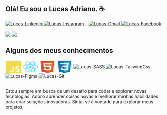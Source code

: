 ## Olá! Eu sou o Lucas Adriano. ☕

<div>
  <a href="https://linkedin.com/in/lucas-adriano-037003278/" target="_blank" rel="noopener noreferrer">
    <img height="30" src="https://img.shields.io/badge/LinkedIn-0077B5?style=for-the-badge&logo=linkedin&logoColor=white" alt="Lucas-Linkedin" />
  </a>
  <a href="https://instagram.com/__lgoncalves/" target="_blank" rel="noopener noreferrer" style="margin-right: 10px;">
    <img height="30" src="https://img.shields.io/badge/Instagram-E4405F?style=for-the-badge&logo=instagram&logoColor=white" alt="Lucas-Instagram" />
  </a>
  <a href="mailto:lucasatdriano@gmail.com" target="_blank" rel="noopener noreferrer">
    <img height="30" src="https://img.shields.io/badge/Gmail-D14836?style=for-the-badge&logo=gmail&logoColor=white" alt="Lucas-Gmail" />
  </a>
  <a href="https://facebook.com/profile.php?id=61560521122739/" target="_blank" rel="noopener noreferrer">
    <img height="30" src="https://img.shields.io/badge/Facebook-1877F2?style=for-the-badge&logo=facebook&logoColor=white" alt="Lucas-Facebook" />
  </a>
</div>

<br/>

<div>
  <img height="225" src="https://github-readme-stats.vercel.app/api?username=lucasatdriano&show_icons=true&theme=dracula"/>
  <img src="https://github-readme-stats.vercel.app/api/top-langs/?username=lucasatdriano&hide_progress=false&theme=dracula"/>
</div>

## Alguns dos meus conhecimentos

<div>
  <img align="center" alt="Lucas-Js" height="40" width="50" src="https://raw.githubusercontent.com/devicons/devicon/master/icons/javascript/javascript-plain.svg" />
  <img align="center" alt="Lucas-React" height="40" width="50" src="https://raw.githubusercontent.com/devicons/devicon/master/icons/react/react-original.svg" />
  <img align="center" alt="Lucas-HTML" height="40" width="50" src="https://raw.githubusercontent.com/devicons/devicon/master/icons/html5/html5-original.svg" />
  <img align="center" alt="Lucas-CSS" height="40" width="50" src="https://raw.githubusercontent.com/devicons/devicon/master/icons/css3/css3-original.svg" />
  <img align="center" alt="Lucas-SASS" height="40" width="50" src="https://cdn.jsdelivr.net/gh/devicons/devicon@latest/icons/sass/sass-original.svg" />
  <img align="center" alt="Lucas-TailwindCss" height="40" width="50" src="https://cdn.jsdelivr.net/gh/devicons/devicon@latest/icons/tailwindcss/tailwindcss-original.svg" />
  <img align="center" alt="Lucas-Figma" height="40" width="50" src="https://cdn.jsdelivr.net/gh/devicons/devicon@latest/icons/figma/figma-original.svg" />
  <img align="center" alt="Lucas-Git" height="40" width="50" src="https://cdn.jsdelivr.net/gh/devicons/devicon@latest/icons/git/git-original.svg" />
</div>

<br />

Estou sempre em busca de um desafio para codar e explorar novas tecnologias. Adoro aprender coisas novas e melhorar minhas habilidades para criar soluções inovadoras. Sinta-se à vontade para explorar meus projetos.

